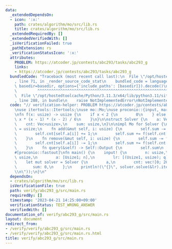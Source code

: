 ```yaml
---
data:
  _extendedDependsOn:
  - icon: ':x:'
    path: crates/algorithm/mo/src/lib.rs
    title: crates/algorithm/mo/src/lib.rs
  _extendedRequiredBy: []
  _extendedVerifiedWith: []
  _isVerificationFailed: true
  _pathExtension: rs
  _verificationStatusIcon: ':x:'
  attributes:
    PROBLEM: https://atcoder.jp/contests/abc293/tasks/abc293_g
    links:
    - https://atcoder.jp/contests/abc293/tasks/abc293_g
  bundledCode: "Traceback (most recent call last):\n  File \"/opt/hostedtoolcache/Python/3.11.3/x64/lib/python3.11/site-packages/onlinejudge_verify/documentation/build.py\"\
    , line 71, in _render_source_code_stat\n    bundled_code = language.bundle(stat.path,\
    \ basedir=basedir, options={'include_paths': [basedir]}).decode()\n          \
    \         ^^^^^^^^^^^^^^^^^^^^^^^^^^^^^^^^^^^^^^^^^^^^^^^^^^^^^^^^^^^^^^^^^^^^^^^^^^^^^^^^^\n\
    \  File \"/opt/hostedtoolcache/Python/3.11.3/x64/lib/python3.11/site-packages/onlinejudge_verify/languages/rust.py\"\
    , line 288, in bundle\n    raise NotImplementedError\nNotImplementedError\n"
  code: "// verification-helper: PROBLEM https://atcoder.jp/contests/abc293/tasks/abc293_g\n\
    \nuse itertools::Itertools;\nuse mo::Mo;\nuse proconio::{input, marker::Usize1};\n\
    \nfn f(x: usize) -> usize {\n    if x < 2 {\n        0\n    } else {\n       \
    \ x * (x - 1) * (x - 2) / 6\n    }\n}\n\nstruct Solver {\n    a: Vec<usize>,\n\
    \    cnt: Vec<usize>,\n    sum: usize,\n}\n\nimpl Mo for Solver {\n    type Output\
    \ = usize;\n    fn add(&mut self, i: usize) {\n        self.sum -= f(self.cnt[self.a[i]]);\n\
    \        self.cnt[self.a[i]] += 1;\n        self.sum += f(self.cnt[self.a[i]]);\n\
    \    }\n    fn remove(&mut self, i: usize) {\n        self.sum -= f(self.cnt[self.a[i]]);\n\
    \        self.cnt[self.a[i]] -= 1;\n        self.sum += f(self.cnt[self.a[i]]);\n\
    \    }\n    fn query(&self) -> Self::Output {\n        self.sum\n    }\n}\n\n\
    #[proconio::fastout]\nfn main() {\n    input! {\n        n: usize,\n        q:\
    \ usize,\n        a: [Usize1; n],\n        lr: [(Usize1, usize); q],\n    }\n\
    \    let mut solver = Solver {\n        a,\n        cnt: vec![0; 200_000],\n \
    \       sum: 0,\n    };\n    println!(\"{}\", solver.solve(&lr).iter().join(\"\
    \\n\"));\n}\n"
  dependsOn:
  - crates/algorithm/mo/src/lib.rs
  isVerificationFile: true
  path: verify/abc293_g/src/main.rs
  requiredBy: []
  timestamp: '2023-04-21 14:25:00+09:00'
  verificationStatus: TEST_WRONG_ANSWER
  verifiedWith: []
documentation_of: verify/abc293_g/src/main.rs
layout: document
redirect_from:
- /verify/verify/abc293_g/src/main.rs
- /verify/verify/abc293_g/src/main.rs.html
title: verify/abc293_g/src/main.rs
---
```

